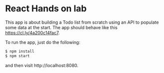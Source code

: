 # React Hands on lab
This app is about building a Todo list from scratch using an API to populate some data at the start.
The app should behave like this https://cl.ly/4a200c14fac7.

To run the app, just do the following:

```sh
$ npm install
$ npm start
```

and then visit http://localhost:8080.